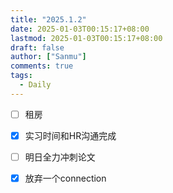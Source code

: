 ```yaml
---
title: "2025.1.2"
date: 2025-01-03T00:15:17+08:00
lastmod: 2025-01-03T00:15:17+08:00 
draft: false
author: ["Sanmu"] 
comments: true 
tags:
  - Daily            
---
```


- [ ] 租房
- [x] 实习时间和HR沟通完成
- [ ] 明日全力冲刺论文
- [x] 放弃一个connection

